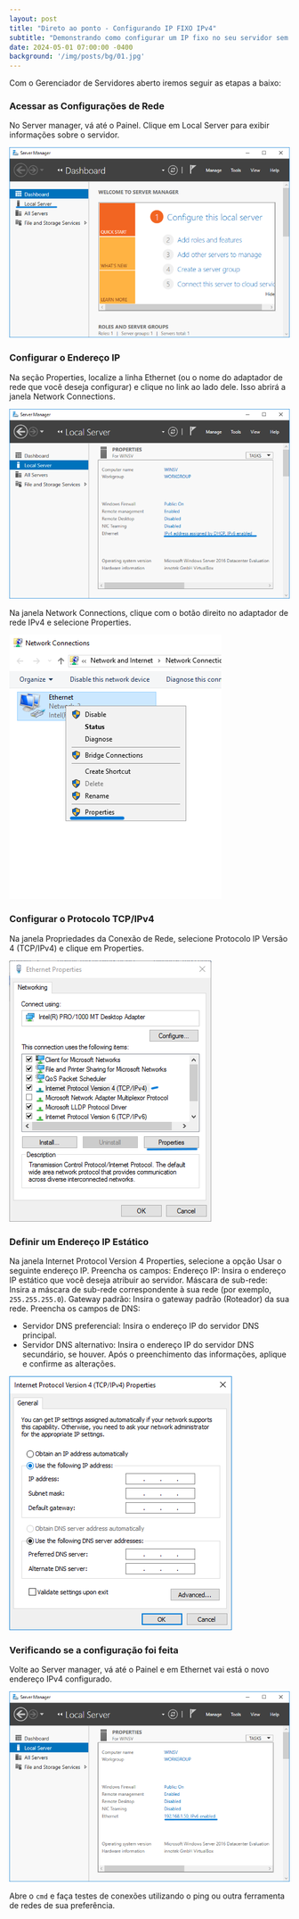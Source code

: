 ```yaml
---
layout: post
title: "Direto ao ponto - Configurando IP FIXO IPv4"
subtitle: "Demonstrando como configurar um IP fixo no seu servidor sem muitas dores de cabeça"
date: 2024-05-01 07:00:00 -0400
background: '/img/posts/bg/01.jpg'
---
```


Com o Gerenciador de Servidores aberto iremos seguir as etapas a baixo:

### Acessar as Configurações de Rede
No Server manager, vá até o Painel.
Clique em Local Server para exibir informações sobre o servidor.

![Server manager](/img/posts/img-01/1.PNG)

### Configurar o Endereço IP
Na seção Properties, localize a linha Ethernet (ou o nome do adaptador de rede que você deseja configurar) e clique no link ao lado dele. Isso abrirá a janela Network Connections.

![Ethernet](/img/posts/img-01/2.PNG)

Na janela Network Connections, clique com o botão direito no adaptador de rede IPv4 e selecione Properties.

![Properties Ethernet](/img/posts/img-01/3.PNG)

### Configurar o Protocolo TCP/IPv4
Na janela Propriedades da Conexão de Rede, selecione Protocolo IP Versão 4 (TCP/IPv4) e clique em Properties.

![Properties](/img/posts/img-01/4.PNG)

### Definir um Endereço IP Estático
Na janela Internet Protocol Version 4 Properties, selecione a opção Usar o seguinte endereço IP.
Preencha os campos:
Endereço IP: Insira o endereço IP estático que você deseja atribuir ao servidor.
Máscara de sub-rede: Insira a máscara de sub-rede correspondente à sua rede (por exemplo, `255.255.255.0`).
Gateway padrão: Insira o gateway padrão (Roteador) da sua rede.
Preencha os campos de DNS:
- Servidor DNS preferencial: Insira o endereço IP do servidor DNS principal.
- Servidor DNS alternativo: Insira o endereço IP do servidor DNS secundário, se houver.
Após o preenchimento das informações, aplique e confirme as alterações.

![Internet Protocol Version 4 Properties](/img/posts/img-01/5.PNG)

### Verificando se a configuração foi feita
Volte ao Server manager, vá até o Painel e em Ethernet vai está o novo endereço IPv4 configurado.

![Server manager](/img/posts/img-01/6.PNG)

Abre o `cmd` e faça testes de conexões utilizando o ping ou outra ferramenta de redes de sua preferência.